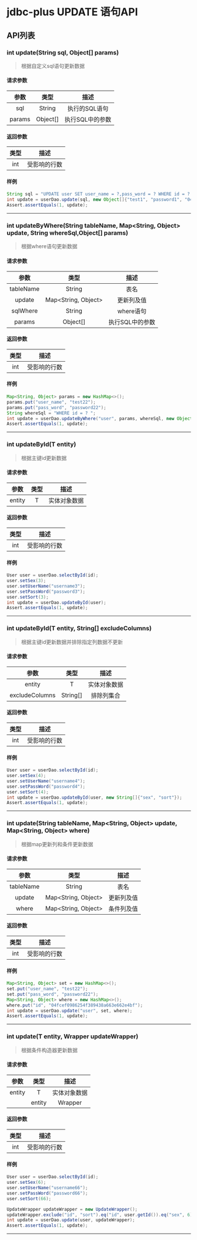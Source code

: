 jdbc-plus UPDATE 语句API 
=====
## API列表
### int update(String sql, Object[] params)
> 根据自定义sql语句更新数据
#### 请求参数
|参数|类型|描述 |
| :---:|:---:|:---:|
|sql| String|执行的SQL语句|
|params|Object[]|执行SQL中的参数|
#### 返回参数
|类型|描述| 
| :---:|:---:|
|int| 受影响的行数| 
#### 样例
```java
String sql = "UPDATE user SET user_name = ?,pass_word = ? WHERE id = ? AND sex = ?";
int update = userDao.update(sql, new Object[]{"test1", "password1", "04fcef0986254f389438a663e662e4bf", 0});
Assert.assertEquals(1, update);
```
***

### int updateByWhere(String tableName, Map<String, Object> update, String whereSql,Object[] params)
> 根据where语句更新数据
#### 请求参数
|参数|类型|描述 |
| :---:|:---:|:---:|
|tableName| String|表名|
|update|Map<String, Object>|更新列及值|
|sqlWhere|String|where语句|
|params|Object[]|执行SQL中的参数|
#### 返回参数
|类型|描述| 
| :---:|:---:|
|int| 受影响的行数| 
#### 样例
```java
Map<String, Object> params = new HashMap<>();
params.put("user_name", "test22");
params.put("pass_word", "password22");
String whereSql = "WHERE id = ? ";
int update = userDao.updateByWhere("user", params, whereSql, new Object[]{"04fcef0986254f389438a663e662e4bf"});
Assert.assertEquals(1, update);
```
***

### int updateById(T entity)
> 根据主键id更新数据
#### 请求参数
|参数|类型|描述 |
| :---:|:---:|:---:|
|entity| T|实体对象数据|
#### 返回参数
|类型|描述| 
| :---:|:---:|
|int| 受影响的行数| 
#### 样例
```java
User user = userDao.selectById(id);
user.setSex(3);
user.setUserName("username3");
user.setPassWord("password3");
user.setSort(3);
int update = userDao.updateById(user);
Assert.assertEquals(1, update);
```
***

### int updateById(T entity, String[] excludeColumns)
> 根据主键id更新数据并排除指定列数据不更新
#### 请求参数
|参数|类型|描述 |
| :---:|:---:|:---:|
|entity| T|实体对象数据|
|excludeColumns| String[]|排除列集合|
#### 返回参数
|类型|描述| 
| :---:|:---:|
|int| 受影响的行数| 
#### 样例
```java
User user = userDao.selectById(id);
user.setSex(4);
user.setUserName("username4");
user.setPassWord("password4");
user.setSort(4);
int update = userDao.updateById(user, new String[]{"sex", "sort"});
Assert.assertEquals(1, update);
```
***

### int update(String tableName, Map<String, Object> update, Map<String, Object> where)
> 根据map更新列和条件更新数据
#### 请求参数
|参数|类型|描述 |
| :---:|:---:|:---:|
|tableName| String|表名|
|update| Map<String, Object>|更新列及值|
|where|Map<String, Object>|条件列及值|
#### 返回参数
|类型|描述| 
| :---:|:---:|
|int| 受影响的行数| 
#### 样例
```java
Map<String, Object> set = new HashMap<>();
set.put("user_name", "test22");
set.put("pass_word", "password22");
Map<String, Object> where = new HashMap<>();
where.put("id", "04fcef0986254f389438a663e662e4bf");
int update = userDao.update("user", set, where);
Assert.assertEquals(1, update);
```
***

### int update(T entity, Wrapper updateWrapper)
> 根据条件构造器更新数据
#### 请求参数
|参数|类型|描述 |
| :---:|:---:|:---:|
|entity| T|实体对象数据|
||entity| Wrapper|条件构造器|
#### 返回参数
|类型|描述| 
| :---:|:---:|
|int| 受影响的行数| 
#### 样例
```java
User user = userDao.selectById(id);
user.setSex(6);
user.setUserName("username66");
user.setPassWord("password66");
user.setSort(66);

UpdateWrapper updateWrapper = new UpdateWrapper();
updateWrapper.exclude("id", "sort").eq("id", user.getId()).eq("sex", 6);
int update = userDao.update(user, updateWrapper);
Assert.assertEquals(1, update);
```
***


